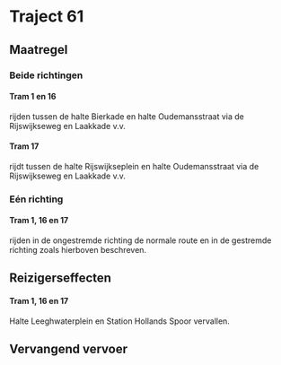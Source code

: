 # Traject 61 
## Maatregel
### Beide richtingen

#### Tram 1 en 16
rijden tussen de halte Bierkade en halte Oudemansstraat via de Rijswijkseweg en Laakkade v.v.

#### Tram 17
rijdt tussen de halte Rijswijkseplein en halte Oudemansstraat via de Rijswijkseweg en Laakkade v.v.

### Eén richting

#### Tram 1, 16 en 17
rijden in de ongestremde richting de normale route en in de gestremde richting zoals hierboven beschreven.

## Reizigerseffecten

#### Tram 1, 16 en 17
Halte Leeghwaterplein en Station Hollands Spoor vervallen.

## Vervangend vervoer
